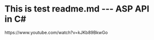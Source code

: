 <h1>This is test readme.md  --- ASP API in C#</h1>
<p>https://www.youtube.com/watch?v=kJKb89BkwGo</p>